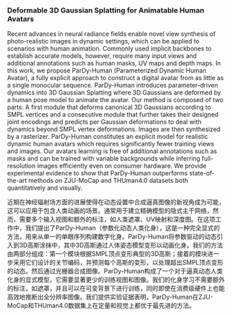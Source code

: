 ### Deformable 3D Gaussian Splatting for Animatable Human Avatars

Recent advances in neural radiance fields enable novel view synthesis of photo-realistic images in dynamic settings, which can be applied to scenarios with human animation. Commonly used implicit backbones to establish accurate models, however, require many input views and additional annotations such as human masks, UV maps and depth maps. In this work, we propose ParDy-Human (Parameterized Dynamic Human Avatar), a fully explicit approach to construct a digital avatar from as little as a single monocular sequence. ParDy-Human introduces parameter-driven dynamics into 3D Gaussian Splatting where 3D Gaussians are deformed by a human pose model to animate the avatar. Our method is composed of two parts: A first module that deforms canonical 3D Gaussians according to SMPL vertices and a consecutive module that further takes their designed joint encodings and predicts per Gaussian deformations to deal with dynamics beyond SMPL vertex deformations. Images are then synthesized by a rasterizer. ParDy-Human constitutes an explicit model for realistic dynamic human avatars which requires significantly fewer training views and images. Our avatars learning is free of additional annotations such as masks and can be trained with variable backgrounds while inferring full-resolution images efficiently even on consumer hardware. We provide experimental evidence to show that ParDy-Human outperforms state-of-the-art methods on ZJU-MoCap and THUman4.0 datasets both quantitatively and visually.

近期在神经辐射场方面的进展使得在动态设置中合成逼真图像的新视角成为可能，这可以应用于包含人类动画的场景。通常用于建立精确模型的隐式主干网络，然而，需要多个输入视图和额外的标注，如人类遮罩、UV映射和深度图。在这项工作中，我们提出了ParDy-Human（参数化动态人类化身），这是一种完全显式的方法，用来从单一的单眼序列构建数字化身。ParDy-Human将参数驱动的动态引入到3D高斯涂抹中，其中3D高斯通过人体姿态模型变形以动画化身。我们的方法由两部分组成：第一个模块根据SMPL顶点变形典型的3D高斯；接着的模块进一步采用它们设计的关节编码，并预测每个高斯的变形，以处理超出SMPL顶点变形的动态。然后通过光栅器合成图像。ParDy-Human构成了一个对于逼真动态人类化身的显式模型，它需要显著更少的训练视图和图像。我们的化身学习不需要额外的标注，如遮罩，并且可以在可变背景下进行训练，同时即使在消费级硬件上也能高效地推断出全分辨率图像。我们提供实验证据表明，ParDy-Human在ZJU-MoCap和THUman4.0数据集上在定量和视觉上都优于最先进的方法。
